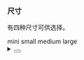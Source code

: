 ### 尺寸

有四种尺寸可供选择。

<div class="cell-demo vp-raw">
  <div style="marginBottom: 20px">
    <yc-radio-group
      v-model="size"
      type="button">
      <yc-radio value="mini">mini</yc-radio>
      <yc-radio value="small">small</yc-radio>
      <yc-radio value="medium">medium</yc-radio>
      <yc-radio value="large">large</yc-radio>
    </yc-radio-group>
  </div>
  <yc-time-picker
    style="width: 194px;"
    :size="size" />
</div>

<script setup>
import { ref } from 'vue';
const size = ref('small');
</script>

<details>
<summary>
 <button class="code-btn"  >
    <icon-code />
 </button>
</summary>

```vue
<template>
  <div style="marginBottom: 20px">
    <yc-radio-group
      v-model="size"
      type="button">
      <yc-radio value="mini">mini</yc-radio>
      <yc-radio value="small">small</yc-radio>
      <yc-radio value="medium">medium</yc-radio>
      <yc-radio value="large">large</yc-radio>
    </yc-radio-group>
  </div>
  <yc-time-picker
    style="width: 194px;"
    :size="size" />
</template>
<script setup>
import { ref } from 'vue';
const size = ref('small');
</script>
```

</details>
